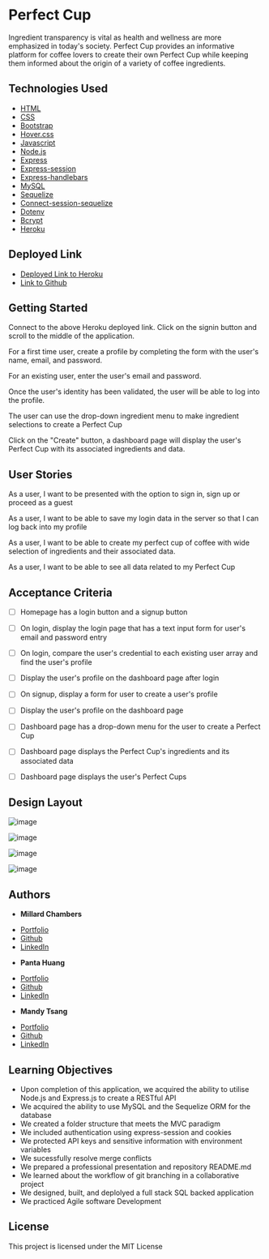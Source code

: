 # Perfect Cup

Ingredient transparency is vital as health and wellness are more emphasized in today's society. Perfect Cup provides an informative platform for coffee lovers to create their own Perfect Cup while keeping them informed about the origin of a variety of coffee ingredients.


## Technologies Used

* [HTML](https://developer.mozilla.org/en-US/docs/Web/HTML)
* [CSS](https://developer.mozilla.org/en-US/docs/Web/CSS)
* [Bootstrap](https://getbootstrap.com/)
* [Hover.css](https://ianlunn.github.io/Hover/)
* [Javascript](https://developer.mozilla.org/en-US/docs/Web/JavaScript)
* [Node.js](https://nodejs.org/en/)
* [Express](https://expressjs.com)
* [Express-session](https://www.npmjs.com/package/express-session)
* [Express-handlebars](https://www.npmjs.com/package/express-handlebars)
* [MySQL](https://www.mysql.com)
* [Sequelize](https://www.npmjs.com/package/sequelize)
* [Connect-session-sequelize](https://www.npmjs.com/package/connect-session-sequelize)
* [Dotenv](https://www.npmjs.com/package/dotenv)
* [Bcrypt](https://www.npmjs.com/package/bcrypt)
* [Heroku](https://www.heroku.com)


## Deployed Link

* [Deployed Link to Heroku](https://powerful-wildwood-54385.herokuapp.com/)
* [Link to Github](https://github.com/MChambersIV/Perfect-Cup)


## Getting Started

Connect to the above Heroku deployed link. Click on the signin button and scroll to the middle of the application. 

For a first time user, create a profile by completing the form with the user's name, email, and password. 

For an existing user, enter the user's email and password. 

Once the user's identity has been validated, the user will be able to log into the profile. 

The user can use the drop-down ingredient menu to make ingredient selections to create a Perfect Cup

Click on the "Create" button, a dashboard page will display the user's Perfect Cup with its associated ingredients and data. 


## User Stories

As a user, I want to be presented with the option to sign in, sign up or proceed as a guest

As a user, I want to be able to save my login data in the server so that I can log back into my profile

As a user, I want to be able to create my perfect cup of coffee with wide selection of ingredients and their associated data.

As a user, I want to be able to see all data related to my Perfect Cup


## Acceptance Criteria

- [ ] Homepage has a login button and a signup button 
- [ ] On login, display the login page that has a text input form for user's email and password entry
- [ ] On login, compare the user's credential to each existing user array and find the user's profile
- [ ] Display the user's profile on the dashboard page after login
- [ ] On signup, display a form for user to create a user's profile
- [ ] Display the user's profile on the dashboard page
- [ ] Dashboard page has a drop-down menu for the user to create a Perfect Cup
- [ ] Dashboard page displays the Perfect Cup's ingredients and its associated data
- [ ] Dashboard page displays the user's Perfect Cups 


## Design Layout

![image](https://user-images.githubusercontent.com/87446864/154159013-bbf9e9b8-d636-4661-b9a3-bd6a4e8b1983.png)

![image](https://user-images.githubusercontent.com/87446864/154159052-5eb98c61-4b22-4395-b0dd-500ffb90a0fe.png)

![image](https://user-images.githubusercontent.com/87446864/154159081-afe646af-07f7-4a45-b24f-4dd296060fba.png)

![image](https://user-images.githubusercontent.com/87446864/154158912-30a6d51a-5c5d-4450-b38e-ded79a643f4f.png)


## Authors

* **Millard Chambers** 
- [Portfolio](#)
- [Github](https://github.com/MChambersIV)
- [LinkedIn](#)


* **Panta Huang** 
- [Portfolio](#)
- [Github](https://github.com/willyhuang18)
- [LinkedIn](https://www.linkedin.com/feed/)

* **Mandy Tsang** 
- [Portfolio](https://mandytsang007.github.io/Mandy-Portfolio/)
- [Github](https://github.com/MANDYTSANG007)
- [LinkedIn](https://www.linkedin.com/in/man-tsang-64308b22a/)

## Learning Objectives
- Upon completion of this application, we acquired the ability to utilise Node.js and Express.js to create a RESTful API
- We acquired the ability to use MySQL and the Sequelize ORM for the database
- We created a folder structure that meets the MVC paradigm
- We included authentication using express-session and cookies
- We protected API keys and sensitive information with environment variables
- We sucessfully resolve merge conflicts
- We prepared a professional presentation and repository README.md
- We learned about the workflow of git branching in a collaborative project
- We designed, built, and deplolyed a full stack SQL backed application
- We practiced Agile software Development


## License

This project is licensed under the MIT License 


